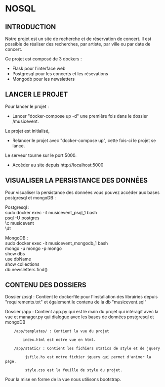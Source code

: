 # NOSQL

<h2>INTRODUCTION</h2>

Notre projet est un site de recherche et de réservation de concert.
Il est possible de réaliser des recherches, par artiste, par ville ou par date de concert.

Ce projet est composé de 3 dockers :

- Flask pour l'interface web
- Postgresql pour les concerts et les résevations
- Mongodb pour les newsletters

<h2>LANCER LE PROJET</h2>

Pour lancer le projet :

- Lancer "docker-compose up -d" une première fois dans le dossier /musicevent.

Le projet est initialisé,

- Relancer le projet avec "docker-compose up", cette fois-ci le projet se lance.

Le serveur tourne sur le port 5000.

- Accèder au site depuis http://localhost:5000

<h2>VISUALISER LA PERSISTANCE DES DONNÉES</h2>

Pour visualiser la persistance des données vous pouvez accèder aux bases postgresql et mongoDB :

Postgresql : <br>sudo docker exec -it musicevent_psql_1 bash
             <br>psql -U postgres
             <br>\c musicevent
             <br>\dt
             
MongoDB : <br>sudo docker exec -it musicevent_mongodb_1 bash
          <br>mongo -u mongo -p mongo
          <br>show dbs
          <br>use dbName
          <br>show collections
          <br>db.newsletters.find()

<h2>CONTENU DES DOSSIERS</h2>

Dossier /psql : Contient le dockerfile pour l'installation des librairies depuis "requirements.txt" et également le contenu de la db "musicevent.sql"

Dossier /app : Contient app.py qui est le main du projet qui intéragit avec la vue et manager.py qui dialogue avec les bases de données postgresql et mongoDB

        /app/templates/ : Contient la vue du projet 
        
            index.html est notre vue en html.
        
        /app/static/ : Contient les fichiers statics de style et de jquery
        
             jsfile.hs est notre fichier jquery qui permet d'animer la page.
             
             style.css est la feuille de style du projet.
             
Pour la mise en forme de la vue nous utilisons bootstrap.
